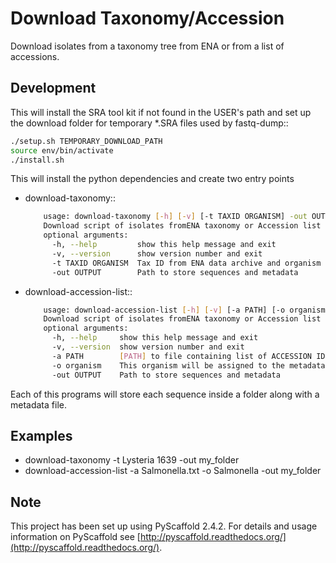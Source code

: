 

# Download Taxonomy/Accession



Download isolates from a taxonomy tree from ENA or from a list of accessions.

## Development
This will install the SRA tool kit if not found in the USER's path and set up<br>
the download folder for temporary *.SRA files used by fastq-dump::

```bash
./setup.sh TEMPORARY_DOWNLOAD_PATH
source env/bin/activate
./install.sh
```

This will install the python dependencies and create two entry points
- download-taxonomy::
    ```bash
        usage: download-taxonomy [-h] [-v] [-t TAXID ORGANISM] -out OUTPUT
        Download script of isolates fromENA taxonomy or Accession list
        optional arguments:
          -h, --help         show this help message and exit
          -v, --version      show version number and exit
          -t TAXID ORGANISM  Tax ID from ENA data archive and organism associated
          -out OUTPUT        Path to store sequences and metadata
    ```

- download-accession-list::
    ```bash
        usage: download-accession-list [-h] [-v] [-a PATH] [-o organism] -out OUTPUT
        Download script of isolates fromENA taxonomy or Accession list
        optional arguments:
          -h, --help     show this help message and exit
          -v, --version  show version number and exit
          -a PATH        [PATH] to file containing list of ACCESSION IDs, 1 per line
          -o organism    This organism will be assigned to the metadata JSON file
          -out OUTPUT    Path to store sequences and metadata
    ```

Each of this programs will store each sequence inside a folder along with a metadata file.

## Examples
- download-taxonomy -t Lysteria 1639 -out my_folder
- download-accession-list -a Salmonella.txt -o Salmonella -out my_folder

## Note
This project has been set up using PyScaffold 2.4.2. For details and usage<br>
information on PyScaffold see [http://pyscaffold.readthedocs.org/](http://pyscaffold.readthedocs.org/).
